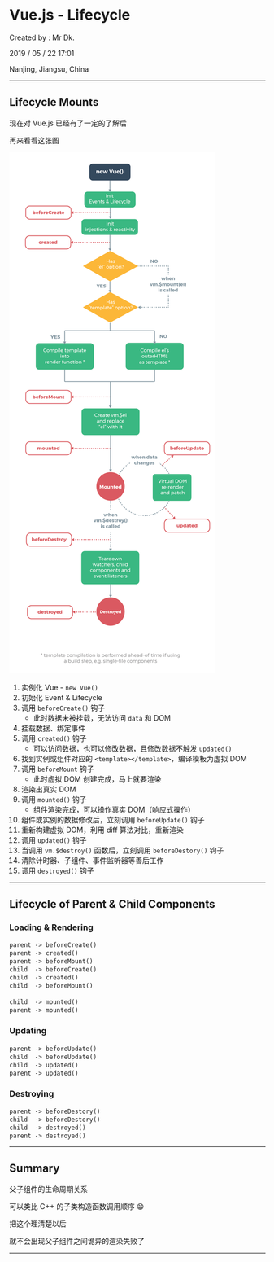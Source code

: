 # Vue.js - Lifecycle

Created by : Mr Dk.

2019 / 05 / 22 17:01

Nanjing, Jiangsu, China

---

## Lifecycle Mounts

现在对 Vue.js 已经有了一定的了解后

再来看看这张图

![vue-lifecycle](../img/vue-lifecycle.png)

1. 实例化 Vue - `new Vue()`
2. 初始化 Event & Lifecycle
3. 调用 `beforeCreate()` 钩子
   * 此时数据未被挂载，无法访问 `data` 和 DOM
4. 挂载数据、绑定事件
5. 调用 `created()` 钩子
   * 可以访问数据，也可以修改数据，且修改数据不触发 `updated()`
6. 找到实例或组件对应的 `<template></template>`，编译模板为虚拟 DOM
7. 调用 `beforeMount` 钩子
   * 此时虚拟 DOM 创建完成，马上就要渲染
8. 渲染出真实 DOM
9. 调用 `mounted()` 钩子
   * 组件渲染完成，可以操作真实 DOM（响应式操作）
10. 组件或实例的数据修改后，立刻调用 `beforeUpdate()` 钩子
11. 重新构建虚拟 DOM，利用 diff 算法对比，重新渲染
12. 调用 `updated()` 钩子
13. 当调用 `vm.$destroy()` 函数后，立刻调用 `beforeDestory()` 钩子
14. 清除计时器、子组件、事件监听器等善后工作
15. 调用 `destroyed()` 钩子

---

## Lifecycle of Parent & Child Components

### Loading & Rendering

```
parent -> beforeCreate()
parent -> created()
parent -> beforeMount()
child  -> beforeCreate()
child  -> created()
child  -> beforeMount()

child  -> mounted()
parent -> mounted()
```

### Updating

```
parent -> beforeUpdate()
child  -> beforeUpdate()
child  -> updated()
parent -> updated()
```

### Destroying

```
parent -> beforeDestory()
child  -> beforeDestory()
child  -> destroyed()
parent -> destroyed()
```

---

## Summary

父子组件的生命周期关系

可以类比 C++ 的子类构造函数调用顺序 :grin:

把这个理清楚以后

就不会出现父子组件之间诡异的渲染失败了

---

